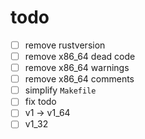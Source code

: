 # todo

- [ ] remove rustversion
- [ ] remove x86_64 dead code
- [ ] remove x86_64 warnings
- [ ] remove x86_64 comments
- [ ] simplify `Makefile`
- [ ] fix todo
- [ ] v1 -> v1_64
- [ ] v1_32
